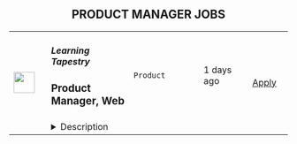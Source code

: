 <div align="center"><h2>PRODUCT MANAGER JOBS</h2></div><table><tr>
                <td width="100" height="100" rowspan="2">
                    <img src="https://wwr-pro.s3.amazonaws.com/logos/0001/5459/logo.gif" width="38px" height="auto">
                </td>
                <td width="300">
                    <h5>Learning Tapestry</h5>
                    <h3> Product Manager, Web</h3>
                </td>
                <td width="300">
                    <code>Product</code>
                </td>
                <td width="200">
                <text>1 days ago</text>
                </td>
                <td width="100" rowspan="2">
                <a href="https://weworkremotely.com/remote-jobs/learning-tapestry-product-manager-web" align="right" target="_blank">Apply</a>
                </td>
            </tr>
            <tr>
                <td colspan="3">
                <details><summary>Description</summary>
                <img src="https://we-work-remotely.imgix.net/logos/0001/5459/logo.gif?ixlib=rails-4.0.0&w=50&h=50&dpr=2&fit=fill&auto=compress" />

<p>
  <strong>Headquarters:</strong> United States
    <br /><strong>URL:</strong> <a href="https://learningtapestry.com">https://learningtapestry.com</a>
</p>

<div>
<br><strong>What We’re Looking For <br></strong><br>
</div><div>Learning Tapestry is working with our client who is a leading learning service for families with preschoolers. Our client delivers streaming and interactive learning content that helps young kids develop skills, knowledge and passions, through play with the characters they love. They also help parents help their kids thrive. The client is a direct-to-consumer offering available on standalone mobile apps, connected TV apps, and add-on channels. We are forming a team of highly motivated individuals who are eager to work in a start-up-like environment within a large media company. We need innovators and self-starters who are passionate about playful learning and comfortable working in a fast-paced, creative-led organization.</div><div><br></div><div><strong><em>Product Manager role:</em></strong></div><div>The Product Manager, Web role will be responsible for leading the product roadmap that cuts across our Growth channels. This role will shepherd business and user needs through the many stages of product development, including ideation, research, planning, and execution. </div><div><strong> </strong></div><div>
<strong>RESPONSIBILITIES</strong>:</div><div><br></div><ul>
<li>Lead the creation of a well-supported product strategy to optimize platforms that support Marketing’s Growth channels.</li>
<li>Partner closely with Marketing Leads and key partners to define a compelling long-term vision.<br>Build positive relationships with Marketing, Product, Design, and Engineering to drive marketing vision forward.</li>
<li>Oversee the entire lifecycle of features, from ideation to technical implementation, in collaboration with cross-functional stakeholders, designers, developers and QA.</li>
<li>Break down complex problems into manageable steps by authoring and prioritizing epics and user stories. </li>
<li>Be a leader on a cross-functional scrum team—foster a creative, collaborative and disciplined culture to produce the best results possible.</li>
<li>Analyze product use and performance to continually focus on subscription growth and engagement.</li>
<li>Communicate product roadmap and requirements across teams and departments.</li>
</ul><div><br></div><div><strong>QUALIFICATIONS:</strong></div><ul>
<li>Must be available to work US East Coast standard business hours, 40 hours per week</li>
<li>3+ years experience in product management </li>
<li>Deep understanding of the product development process end-to-end; technical background or extensive experience with the technical side of product development</li>
<li>Ability to thrive in a fast-paced, collaborative, agile environment</li>
<li>Highly motivated to work independently and collaboratively with stakeholders</li>
<li>Natural collaborator who knows how to drive decision-making and has the ability to influence through informal authority.</li>
<li>Experience using data to make decisions</li>
<li>Experience working on an Agile/Scrum team</li>
<li>Bachelor’s degree</li>
</ul><div><br></div><div>
<br><strong>About You<br></strong><br>
</div><div>You’re comfortable in a remote work environment, with team members from different time zones. You manage your own time well and are a self-starter. You have a distraction-free place you can use for work that offers reliable Internet access, either in your home or a local co-working facility. You’re able to work 8:00 AM to 5:00 PM US Eastern Standard Time (standard business hours).</div><div><br></div><div>You are experienced and well-versed in the productivity tools we use, like Google Apps &amp; Hangouts, Slack, and Harvest for time tracking.</div><div><br></div><div>You’re fluent in written and spoken English. </div><div><br></div><div>Please do not hesitate to apply if you do not match these requirements exactly but think you could be a good fit.</div>

<p><strong>To apply:</strong> <a href="https://weworkremotely.com/remote-jobs/learning-tapestry-product-manager-web">https://weworkremotely.com/remote-jobs/learning-tapestry-product-manager-web</a></p>

                </details>
                </td>
            </tr>,<tr>
                <td width="100" height="100" rowspan="2">
                    <img src="https://wwr-pro.s3.amazonaws.com/logos/0077/5904/logo.gif" width="38px" height="auto">
                </td>
                <td width="300">
                    <h5>TestGorilla</h5>
                    <h3> Senior Product Manager</h3>
                </td>
                <td width="300">
                    <code>Product</code>
                </td>
                <td width="200">
                <text>2 days ago</text>
                </td>
                <td width="100" rowspan="2">
                <a href="https://weworkremotely.com/remote-jobs/testgorilla-senior-product-manager-3" align="right" target="_blank">Apply</a>
                </td>
            </tr>
            <tr>
                <td colspan="3">
                <details><summary>Description</summary>
                <img src="https://we-work-remotely.imgix.net/logos/0077/5904/logo.gif?ixlib=rails-4.0.0&w=50&h=50&dpr=2&fit=fill&auto=compress" />

<p>
  <strong>Headquarters:</strong> Amsterdam
    <br /><strong>URL:</strong> <a href="https://www.testgorilla.com/">https://www.testgorilla.com/</a>
</p>

<div>Hi,</div><div><br></div><div>I’m Claudia, the Head of Product at TestGorilla. We’re a fast-growing <a href="https://www.testgorilla.com/">HR tech startup</a> that helps teams make better hiring decisions faster and bias-free.</div><div><br></div><div>Over the past year, we’ve experienced tremendous growth. More than 7,500 companies have replaced CVs with our assessments to screen candidates in an unbiased and data-driven way. </div><div><br></div><div>As we scale our efforts in 2022 and beyond, we’re looking for a <strong>Senior Product Manager </strong>who’s passionate about building amazing product experiences and helping people land dream jobs. </div><div>
<br><br>
</div><h1><strong>What’s in it for you?</strong></h1><ul>
<li>Helping shape a fast-growing HR tech startup as an early employee</li>
<li>Fully remote position with bright, motivated, and friendly colleagues around the world </li>
<li>Competitive salary + Share appreciation rights (SARs)</li>
<li>Flexible hours and vacation</li>
<li>Paid parental leave </li>
<li>Remote working budget: €1,000 per year</li>
<li>Learning and development budget: 3.5% of salary</li>
</ul><div><br></div><h1>The job in a nutshell</h1><div>As a<strong> Senior Product Manager,</strong> you’ll be responsible for creating and shipping products that help hundreds of thousands of users around the world land their dream job. <br><br>
</div><div>Together with a cross-functional team, you’ll take ownership of translating our product vision and strategy into a roadmap, ensure seamless product delivery and drive feedback loops on what has been shipped. <br><br>
</div><div>Your goal is to give our customers and their candidates the best experience possible out there! This is an amazing opportunity for a product manager that is looking to embark on an entrepreneurial journey and is ready to put a dent in the universe! </div><div><br></div><div><br></div><h1><strong>You’ll spend time on the following:</strong></h1><ul>
<li>Define a vision, strategy and roadmap that drives maximum impact for your area of the customer and candidate experience. </li>
<li>
<a href="https://www.testgorilla.com/test-library/role-specific-skills-tests/product-owner-test/">Drive product execution</a>: gather requirements, define functionality, set goals, deliver with your team against these goals, resolve quality issues.</li>
<li>Work with cross-functional stakeholders (Customer Success, Sales, Marketing, etc.). to factor their requirements into product decisions.</li>
<li>Talk to users on a regular basis: our customers that create assessments as well as candidates taking the assessment.</li>
<li>Leverage data and user insights to create solutions that satisfy and solve user needs.</li>
<li>Create clear and thoughtful documentation that can easily be understood and used by both technical and non-technical stakeholders.</li>
<li>Ensure UX and product-led growth is at the heart of what we build.</li>
<li>Gain a broader understanding of trends in the HR and HR-tech vertical that impact product development.</li>
<li>Work in a collaborative, talented distributed team across the globe.<br><br>
</li>
</ul><div> </div><h1><strong>Here's what we are looking for:</strong></h1><ul>
<li>You are inspired by our mission to put <em>one billion people in dream jobs</em>
</li>
<li>You are fully aligned with our <a href="https://www.testgorilla.com/careers/">values </a>
</li>
<li>You have a track record of shipping and scaling high quality products that effectively service the needs of both customers and the business.</li>
<li>You have creative and innovative problem solving skills and feel comfortable engaging in detailed conversations about strategy and product design with both non-technical and technical audiences.</li>
<li>You are data driven and use that skill to drive strategic decisions for the product you are working on. Making sure we tackle the biggest opportunities in the most effective way.</li>
<li>You’re able to think big, but start small. You can establish a north star for your product while maintaining an agile mindset towards getting there.</li>
<li>You have a user-first mindset. You’re passionate about understanding their needs and continuously improving their experience.</li>
<li>You have strong collaboration and relationship building skills that allow you to build cross-functional relationships.</li>
<li>You have excellent communication skills (both written and verbal) and attention to detail. </li>
<li>You are comfortable with ambiguity and thrive in the fast paced environment of an early-stage startup that is operating remotely around the globe.</li>
</ul><div>We typically expect candidates with at least <strong><em>5 years of Senior Product Management experience</em></strong> to have the skills mentioned above.<br><br>
</div><div> </div><h1><strong>Bonus points if…</strong></h1><ul>
<li>You have experience working in a high growth product-led startup.</li>
<li>You have domain experience working in HR-tech and/or SaaS.</li>
<li>You have led detailed short-term product roadmaps while keeping the longer term vision intact.</li>
<li>You have strong experience with UI/UX design, and you are passionate about design and creating beautiful products.</li>
</ul><div>
<br><br>
</div><h1><strong>Interested?</strong></h1><div>
<br>We don’t offer rainbow glitter unicorns or dog-friendly offices (we literally don’t have an office), but we do offer real people, solid core values, and a product meant to give everyone a fair, unbiased chance at their dream jobs.</div><div>
<br>Here at TestGorilla, we eat our own dog food. We use our assessment platform to make sure we make the best hiring decisions, faster and bias-free. </div><div>
<br>So if this role sounds like a good fit for you, I’d like you to take an assessment so we can get a better idea about whether you would fit the role. It’s also a great opportunity for you to get to know our product!</div><div>
<br>If you’re hired, I’ll do everything I can to help you succeed at TestGorilla and throughout the rest of your career.</div><div><br></div><div>
<br><br>
</div>

<p><strong>To apply:</strong> <a href="https://weworkremotely.com/remote-jobs/testgorilla-senior-product-manager-3">https://weworkremotely.com/remote-jobs/testgorilla-senior-product-manager-3</a></p>

                </details>
                </td>
            </tr>,<tr>
                <td width="100" height="100" rowspan="2">
                    <img src="https://wwr-pro.s3.amazonaws.com/logos/0064/4850/logo.gif" width="38px" height="auto">
                </td>
                <td width="300">
                    <h5>TestGorilla</h5>
                    <h3> Growth Product Manager</h3>
                </td>
                <td width="300">
                    <code>Product</code>
                </td>
                <td width="200">
                <text>9 days ago</text>
                </td>
                <td width="100" rowspan="2">
                <a href="https://weworkremotely.com/remote-jobs/testgorilla-growth-product-manager-2" align="right" target="_blank">Apply</a>
                </td>
            </tr>
            <tr>
                <td colspan="3">
                <details><summary>Description</summary>
                <img src="https://we-work-remotely.imgix.net/logos/0064/4850/logo.gif?ixlib=rails-4.0.0&w=50&h=50&dpr=2&fit=fill&auto=compress" />

<p>
  <strong>Headquarters:</strong> Amsterdam, The Netherlands
    <br /><strong>URL:</strong> <a href="https://www.testgorilla.com/">https://www.testgorilla.com/</a>
</p>

<div>Hi there,</div><div><br></div><div>I’m Michel, the Head of Product at TestGorilla. We’re a fast-growing HR tech startup that helps teams make better hiring decisions faster and bias-free.</div><div><br></div><div>Over the last year, we’ve experienced tremendous growth. More than 6,000 companies have replaced CVs with our assessments to screen candidates in an unbiased and data-driven way. That growth is in part thanks to our extensive inbound marketing program. <br><br>As we look to scale our efforts in 2022 and beyond, we’re looking for a <strong> Growth Product Manager</strong> who’s passionate about joining our quest to help people land dream jobs. </div><div><br></div><div><br></div><h1><strong>What’s in it for you?</strong></h1><ul>
<li>Helping shape a fast-growing HR tech startup as an early employee</li>
<li>Fully remote position with bright, motivated, and friendly colleagues around the world </li>
<li>Chance to be at the forefront of a growing trend of Agile Marketing</li>
<li>Competitive salary + share appreciation rights (SARs)</li>
<li>Flexible hours and vacation</li>
<li>Paid parental leave </li>
<li>Remote working budget: €1,000 per year</li>
<li>Learning and development budget: 3,5% of salary</li>
</ul><div><br></div><div><br></div><h1><strong>The job in a nutshell</strong></h1><div>Reporting into our Head of Product, we are looking for a creative and highly collaborative <strong>Growth Product Manager</strong> with a solid experimentation background and an obsession over the user's needs to lead one of our new Marketing Squads. <br><br>As a Growth Product Manager in our Marketing Department, you'll collaborate with stakeholders and teams from multiple departments to help attract new users to TestGorilla, and convert them into valued customers. You will do this by developing in-depth product, customer, and market insight, translating that insight into a healthy portfolio of marketing experiments that can help us provide a better experience to our users, and validating &amp; informing our brand positioning and product strategy. </div><div><br></div><div>This is an amazing opportunity for a Growth Product Manager who is looking to embark on an entrepreneurial journey and is ready to put a dent in the universe! </div><div>
<br><br>
</div><h1><strong>You’ll spend time on the following:</strong></h1><ul>
<li>Collaborate with Test Gorilla's Product and Marketing leadership teams to help plan and execute an acquisition strategy to drive sustainable user growth</li>
<li>Prioritize a healthy portfolio of marketing experiments and marketing campaigns that can move the needle for user visits, conversion, and engagement </li>
<li>Develop a deep understanding of our users and our content through qualitative research, data analytics and experimentation </li>
<li>Form part of the Product and Engineering team by collaborating with Product Designers and Engineers - from discovery to delivery, on to monitoring after release</li>
<li>Work cross-functionally across the company to understand how Marketing can leverage our product, content, articles, creatives, and landing pages to grow our user base</li>
</ul><div><br></div><h1><strong><br>Here's what we are looking for:</strong></h1><ul>
<li>You are inspired by our mission of <em>putting people in their dream jobs</em> </li>
<li>You are fully aligned with our <a href="https://www.testgorilla.com/careers/">values </a>
</li>
<li>You are natively proficient in written English</li>
<li>You are passionate about Product Management and <a href="https://www.testgorilla.com/test-library/role-specific-skills-tests/growth-marketing-b2c-test/">Marketing</a> </li>
<li>Prior experience in a marketing role</li>
<li>Experience running experiments with lean thinking and quick iterations</li>
<li>Data-driven approach to product management and prioritization</li>
<li>Excellent stakeholder management skills</li>
<li>Mindset that always thinks MVP first</li>
<li>User psychology and marketing know-how </li>
<li>You are comfortable with the ambiguity and pace of iteration of a hyper-growth startup</li>
</ul><div><br></div><div>
<em>We typically expect candidates with at least </em><strong><em>3 years of experience in agile cross-functional product</em></strong><em> and/or marketing team to have the skills mentioned above.</em>
</div><div>
<br><br>
</div><h1><strong>Bonus points if…</strong></h1><ul>
<li>You have experience working in a SaaS company and a fast-growing startup </li>
<li>You have experience working in a Product-led growth environment</li>
<li>You have experience with Agile Marketing </li>
</ul><div><br></div><div><br></div><h1><strong>Interested?</strong></h1><div>We don’t offer rainbow glitter unicorns or dog-friendly offices (we literally don’t have an office), but we do offer real people, solid core values, and a product meant to give everyone a fair, unbiased chance at their dream jobs.</div><div>
<br>Here at TestGorilla, we eat our own dog food. We use our assessment platform to make sure we make the best hiring decisions faster and bias-free. I took one too and I enjoyed it!</div><div>
<br>So if this role sounds like a good fit for you, I’d like you to <a href="https://assessment.testgorilla.com/testtaker/publicinvitation/cc74819f-dbe4-4978-b112-8d75fc0923b2">take an assessment</a> so we can get a better idea about whether you would fit the role. It’s also a great opportunity for you to get to know our product!</div><div>
<br>If you’re hired, I’ll do everything I can to help you succeed at TestGorilla and throughout the rest of your career.</div><div><br></div>

<p><strong>To apply:</strong> <a href="https://weworkremotely.com/remote-jobs/testgorilla-growth-product-manager-2">https://weworkremotely.com/remote-jobs/testgorilla-growth-product-manager-2</a></p>

                </details>
                </td>
            </tr></table>